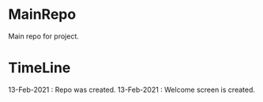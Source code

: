 # MainRepo
Main repo for project.
# TimeLine
13-Feb-2021 : Repo was created.
13-Feb-2021 : Welcome screen is created.
